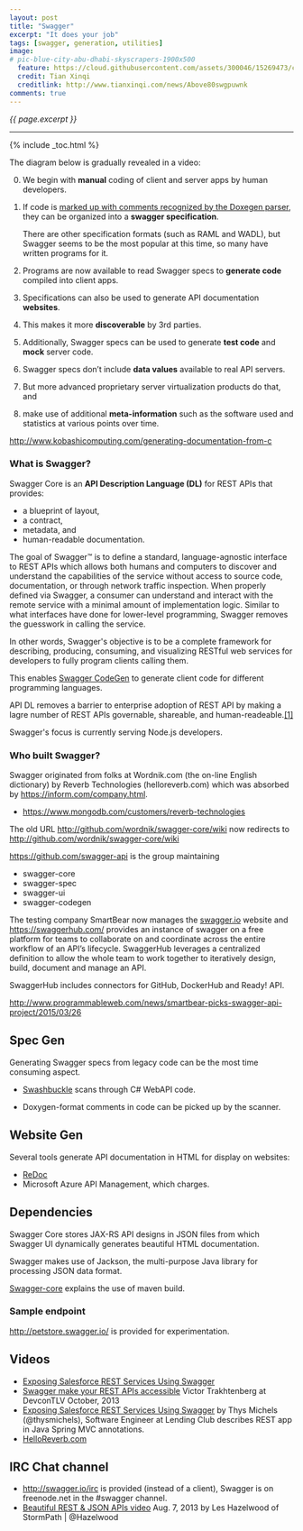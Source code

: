 ```yaml
---
layout: post
title: "Swagger"
excerpt: "It does your job"
tags: [swagger, generation, utilities]
image:
# pic-blue-city-abu-dhabi-skyscrapers-1900x500
  feature: https://cloud.githubusercontent.com/assets/300046/15269473/c8311bfa-19bc-11e6-890c-06abc511ef39.jpg
  credit: Tian Xinqi
  creditlink: http://www.tianxinqi.com/news/Above80swgpuwnk
comments: true
---
```

<i>{{ page.excerpt }}</i>
<hr />

{% include _toc.html %}

The diagram below is gradually revealed in a video:
<amp-img width="868" alt="fig swagger flow" src="https://cloud.githubusercontent.com/assets/300046/15274517/13fb0712-1a71-11e6-9401-b934a7d906eb.png"></amp-img>

0. We begin with <strong>manual</strong> coding of client and server apps by human developers.
0. If code is <a href="#SwaggerGen">marked up with comments recognized by the Doxegen parser</a>, 
   they can be organized into a <strong>swagger specification</strong>.

   There are other specification formats (such as RAML and WADL), 
   but Swagger seems to be the most popular at this time, so many have written programs for it.

0. Programs are now available to read Swagger specs to <strong>generate code</strong> compiled into client apps.
0. Specifications can also be used to generate API documentation <strong>websites</strong>.
0. This makes it more <strong>discoverable</strong> by 3rd parties.
0. Additionally, Swagger specs can be used to generate <strong>test code</strong> and <strong>mock</strong> server code. 

0. Swagger specs don’t include <strong>data values</strong> available to real API servers.
0. But more advanced proprietary server virtualization products do that, and 
0. make use of additional <strong>meta-information</strong> such as the software used and statistics at various points over time.



http://www.kobashicomputing.com/generating-documentation-from-c

### What is Swagger? # 

Swagger Core is an **API Description Language (DL)** for REST APIs that provides:

  * a blueprint of layout,
  * a contract, 
  * metadata, and 
  * human-readable documentation.

The goal of Swagger™ is to define a standard, language-agnostic interface to REST APIs which allows both humans and computers to discover and understand the capabilities of the service without access to source code, documentation, or through network traffic inspection. When properly defined via Swagger, a consumer can understand and interact with the remote service with a minimal amount of implementation logic. Similar to what interfaces have done for lower-level programming, Swagger removes the guesswork in calling the service.

In other words, Swagger's objective is to be a complete framework for 
describing, producing, consuming, and visualizing RESTful web services
for developers to fully program clients calling them.

This enables <a href="swagger-codegen.md">Swagger CodeGen</a>
to generate client code for different programming languages.

API DL removes a barrier to enterprise adoption of REST API
by making a lagre number of REST APIs governable, shareable, and human-readeable.<a href="#[1]">[1]</a>

Swagger's focus is currently serving Node.js developers.

<a name="Who"></a>

### Who built Swagger?

Swagger originated from folks at Wordnik.com (the on-line English dictionary)
by Reverb Technologies (helloreverb.com)
which was absorbed by https://inform.com/company.html.

 * https://www.mongodb.com/customers/reverb-technologies

The old URL <a target="_blank" ref="nofollow" href="http://github.com/wordnik/swagger-core/wiki">
http://github.com/wordnik/swagger-core/wiki</a>
now redirects to <a target="_blank" href="https://github.com/swagger-api/swagger-core/wiki">
http://github.com/wordnik/swagger-core/wiki</a>

<a target="_blank" href="https://github.com/swagger-api">
https://github.com/swagger-api</a> is the group maintaining

 * swagger-core
 * swagger-spec
 * swagger-ui
 * swagger-codegen


The testing company SmartBear now manages the <a target="_blank" href="http://swagger.io/">
swagger.io</a> website
and https://swaggerhub.com/ provides an instance of swagger on a free platform for teams to collaborate on and coordinate across the entire workflow of an API’s lifecycle. SwaggerHub leverages a centralized definition to allow the whole team to work together to iteratively design, build, document and manage an API.

SwaggerHub includes connectors for GitHub, DockerHub and Ready! API.

http://www.programmableweb.com/news/smartbear-picks-swagger-api-project/2015/03/26


<a name="SpecGen"></a>

## Spec Gen #

Generating Swagger specs from legacy code can be the most time consuming aspect.

* <a target="_blank" href="https://github.com/domaindrivendev/Swashbuckle">
   Swashbuckle</a> scans through C# WebAPI code.

* Doxygen-format comments in code can be picked up by the scanner.


<a name="WebsiteGen"></a>

## Website Gen #

Several tools generate API documentation in HTML for display on websites:

* <a target="_blank" href="https://github.com/Rebilly/ReDoc">ReDoc</a>
* Microsoft Azure API Management, which charges.

<a name="Dependencies"></a>

## Dependencies #

Swagger Core stores JAX-RS API designs in JSON files from which
Swagger UI dynamically generates beautiful HTML documentation.

Swagger makes use of Jackson, 
the multi-purpose Java library for processing JSON data format.

<a target="_blank" href="http://swagger.io/swagger-core/">
Swagger-core</a> explains the use of maven build.


<a name="Endpoints"></a>

### Sample endpoint #

http://petstore.swagger.io/
is provided for experimentation.




<a name="Videos"></a> 

## Videos #

* <a target="_blank" href="https://www.youtube.com/watch?v=8Z9qva1nv1c">
   Exposing Salesforce REST Services Using Swagger</a>

* <a target="_blank" href="https://www.youtube.com/watch?v=U_lCrFpvXyY">
   Swagger make your REST APIs accessible</a>
   Victor Trakhtenberg at DevconTLV October, 2013

* <a target="_blank" href="https://www.youtube.com/watch?v=8Z9qva1nv1c">
   Exposing Salesforce REST Services Using Swagger</a>
   by Thys Michels (@thysmichels), Software Engineer at Lending Club
   describes REST app in Java Spring MVC annotations.

* <a target="_blank" href="https://developers.helloreverb.com/swagger/">
   HelloReverb.com</a>


<a id="IRC"></a>

## IRC Chat channel

* <a target="_blank" href="http://swagger.io/irc/">
   http://swagger.io/irc</a> is provided (instead of a client),
   Swagger is on freenode.net in the #swagger channel.

* <a target="_blank" href="https://www.youtube.com/watch?v=mZ8_QgJ5mbs">
   Beautiful REST & JSON APIs video</a>
   Aug. 7, 2013
   by Les Hazelwood of StormPath | @Hazelwood

   